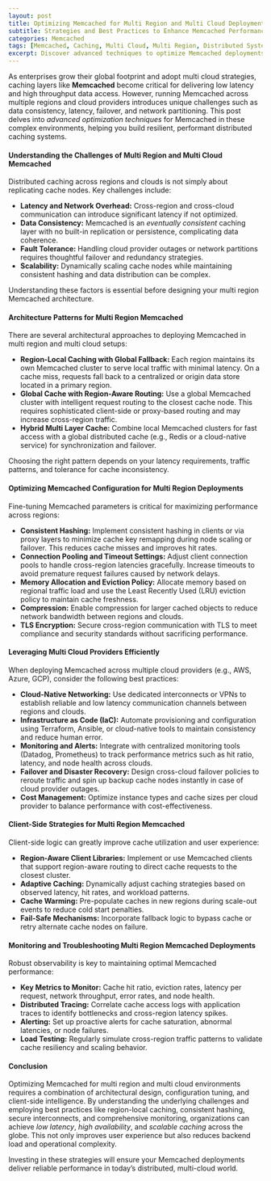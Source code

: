 ```yaml
---
layout: post
title: Optimizing Memcached for Multi Region and Multi Cloud Deployments  
subtitle: Strategies and Best Practices to Enhance Memcached Performance Across Multiple Regions and Clouds  
categories: Memcached  
tags: [Memcached, Caching, Multi Cloud, Multi Region, Distributed Systems, Cloud Architecture, Performance Optimization]  
excerpt: Discover advanced techniques to optimize Memcached deployments for multi region and multi cloud environments, ensuring low latency, high availability, and scalability.  
---
```

As enterprises grow their global footprint and adopt multi cloud strategies, caching layers like **Memcached** become critical for delivering low latency and high throughput data access. However, running Memcached across multiple regions and cloud providers introduces unique challenges such as data consistency, latency, failover, and network partitioning. This post delves into *advanced optimization techniques* for Memcached in these complex environments, helping you build resilient, performant distributed caching systems.

#### Understanding the Challenges of Multi Region and Multi Cloud Memcached

Distributed caching across regions and clouds is not simply about replicating cache nodes. Key challenges include:

- **Latency and Network Overhead:** Cross-region and cross-cloud communication can introduce significant latency if not optimized.
- **Data Consistency:** Memcached is an *eventually consistent* caching layer with no built-in replication or persistence, complicating data coherence.
- **Fault Tolerance:** Handling cloud provider outages or network partitions requires thoughtful failover and redundancy strategies.
- **Scalability:** Dynamically scaling cache nodes while maintaining consistent hashing and data distribution can be complex.

Understanding these factors is essential before designing your multi region Memcached architecture.

#### Architecture Patterns for Multi Region Memcached

There are several architectural approaches to deploying Memcached in multi region and multi cloud setups:

- **Region-Local Caching with Global Fallback:** Each region maintains its own Memcached cluster to serve local traffic with minimal latency. On a cache miss, requests fall back to a centralized or origin data store located in a primary region.
- **Global Cache with Region-Aware Routing:** Use a global Memcached cluster with intelligent request routing to the closest cache node. This requires sophisticated client-side or proxy-based routing and may increase cross-region traffic.
- **Hybrid Multi Layer Cache:** Combine local Memcached clusters for fast access with a global distributed cache (e.g., Redis or a cloud-native service) for synchronization and failover.

Choosing the right pattern depends on your latency requirements, traffic patterns, and tolerance for cache inconsistency.

#### Optimizing Memcached Configuration for Multi Region Deployments

Fine-tuning Memcached parameters is critical for maximizing performance across regions:

- **Consistent Hashing:** Implement consistent hashing in clients or via proxy layers to minimize cache key remapping during node scaling or failover. This reduces cache misses and improves hit rates.
- **Connection Pooling and Timeout Settings:** Adjust client connection pools to handle cross-region latencies gracefully. Increase timeouts to avoid premature request failures caused by network delays.
- **Memory Allocation and Eviction Policy:** Allocate memory based on regional traffic load and use the Least Recently Used (LRU) eviction policy to maintain cache freshness.
- **Compression:** Enable compression for larger cached objects to reduce network bandwidth between regions and clouds.
- **TLS Encryption:** Secure cross-region communication with TLS to meet compliance and security standards without sacrificing performance.

#### Leveraging Multi Cloud Providers Efficiently

When deploying Memcached across multiple cloud providers (e.g., AWS, Azure, GCP), consider the following best practices:

- **Cloud-Native Networking:** Use dedicated interconnects or VPNs to establish reliable and low latency communication channels between regions and clouds.
- **Infrastructure as Code (IaC):** Automate provisioning and configuration using Terraform, Ansible, or cloud-native tools to maintain consistency and reduce human error.
- **Monitoring and Alerts:** Integrate with centralized monitoring tools (Datadog, Prometheus) to track performance metrics such as hit ratio, latency, and node health across clouds.
- **Failover and Disaster Recovery:** Design cross-cloud failover policies to reroute traffic and spin up backup cache nodes instantly in case of cloud provider outages.
- **Cost Management:** Optimize instance types and cache sizes per cloud provider to balance performance with cost-effectiveness.

#### Client-Side Strategies for Multi Region Memcached

Client-side logic can greatly improve cache utilization and user experience:

- **Region-Aware Client Libraries:** Implement or use Memcached clients that support region-aware routing to direct cache requests to the closest cluster.
- **Adaptive Caching:** Dynamically adjust caching strategies based on observed latency, hit rates, and workload patterns.
- **Cache Warming:** Pre-populate caches in new regions during scale-out events to reduce cold start penalties.
- **Fail-Safe Mechanisms:** Incorporate fallback logic to bypass cache or retry alternate cache nodes on failure.

#### Monitoring and Troubleshooting Multi Region Memcached Deployments

Robust observability is key to maintaining optimal Memcached performance:

- **Key Metrics to Monitor:** Cache hit ratio, eviction rates, latency per request, network throughput, error rates, and node health.
- **Distributed Tracing:** Correlate cache access logs with application traces to identify bottlenecks and cross-region latency spikes.
- **Alerting:** Set up proactive alerts for cache saturation, abnormal latencies, or node failures.
- **Load Testing:** Regularly simulate cross-region traffic patterns to validate cache resiliency and scaling behavior.

#### Conclusion

Optimizing Memcached for multi region and multi cloud environments requires a combination of architectural design, configuration tuning, and client-side intelligence. By understanding the underlying challenges and employing best practices like region-local caching, consistent hashing, secure interconnects, and comprehensive monitoring, organizations can achieve *low latency*, *high availability*, and *scalable caching* across the globe. This not only improves user experience but also reduces backend load and operational complexity.

Investing in these strategies will ensure your Memcached deployments deliver reliable performance in today’s distributed, multi-cloud world.
